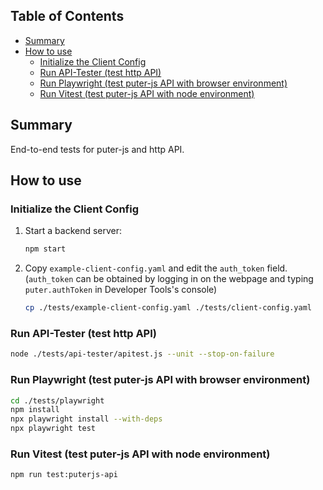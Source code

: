 ## Table of Contents

- [Summary](#summary)
- [How to use](#how-to-use)
  - [Initialize the Client Config](#initialize-the-client-config)
  - [Run API-Tester (test http API)](#run-api-tester-test-http-api)
  - [Run Playwright (test puter-js API with browser environment)](#run-playwright-test-puter-js-api-with-browser-environment)
  - [Run Vitest (test puter-js API with node environment)](#run-vitest-test-puter-js-api-with-node-environment)

## Summary

End-to-end tests for puter-js and http API.

## How to use

### Initialize the Client Config

1. Start a backend server: 

    ```bash
    npm start
    ```

2. Copy `example-client-config.yaml` and edit the `auth_token` field. (`auth_token` can be obtained by logging in on the webpage and typing `puter.authToken` in Developer Tools's console)

    ```bash
    cp ./tests/example-client-config.yaml ./tests/client-config.yaml
    ```

### Run API-Tester (test http API)

```bash
node ./tests/api-tester/apitest.js --unit --stop-on-failure
```

### Run Playwright (test puter-js API with browser environment)

```bash
cd ./tests/playwright
npm install
npx playwright install --with-deps
npx playwright test
```

### Run Vitest (test puter-js API with node environment)

```bash
npm run test:puterjs-api
```